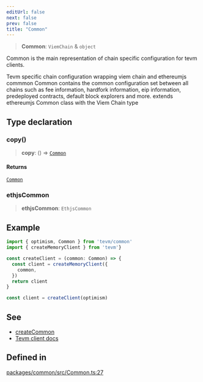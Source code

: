 ```yaml
---
editUrl: false
next: false
prev: false
title: "Common"
---
```


> **Common**: `ViemChain` & `object`

Common is the main representation of chain specific configuration for tevm clients.

Tevm specific chain configuration wrapping viem chain and ethereumjs commmon
Common contains the common configuration set between all chains such as fee information, hardfork information, eip information, predeployed contracts, default block explorers and more.
extends ethereumjs Common class with the Viem Chain type

## Type declaration

### copy()

> **copy**: () => [`Common`](/reference/tevm/common/type-aliases/common/)

#### Returns

[`Common`](/reference/tevm/common/type-aliases/common/)

### ethjsCommon

> **ethjsCommon**: `EthjsCommon`

## Example

```typescript
import { optimism, Common } from 'tevm/common'
import { createMemoryClient } from 'tevm'}

const createClient = (common: Common) => {
  const client = createMemoryClient({
    common,
  })
  return client
}

const client = createClient(optimism)
```

## See

 - [createCommon](https://tevm.sh/reference/tevm/common/functions/createcommon/)
 - [Tevm client docs](https://tevm.sh/learn/clients/)

## Defined in

[packages/common/src/Common.ts:27](https://github.com/evmts/tevm-monorepo/blob/main/packages/common/src/Common.ts#L27)

